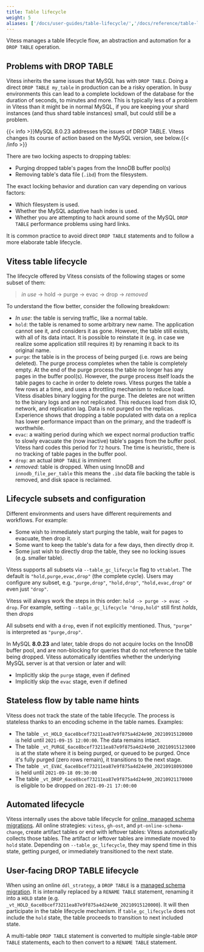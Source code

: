 ```yaml
---
title: Table lifecycle
weight: 5
aliases: ['/docs/user-guides/table-lifecycle/','/docs/reference/table-lifecycle/', 'docs/reference/features/table-lifecycle/']
---
```


Vitess manages a table lifecycle flow, an abstraction and automation for a `DROP TABLE` operation.

## Problems with DROP TABLE

Vitess inherits the same issues that MySQL has with `DROP TABLE`.  Doing a direct
`DROP TABLE my_table` in production can be a risky operation. In busy environments
this can lead to a complete lockdown of the database for the duration of seconds,
to minutes and more. This is typically less of a problem in Vitess than it might
be in normal MySQL, if you are keeping your shard instances (and thus shard
table instances) small, but could still be a problem.

{{< info >}}MySQL 8.0.23 addresses the issues of DROP TABLE. Vitess changes its course of action based on the MySQL version, see below.{{< /info >}}


There are two locking aspects to dropping tables:

- Purging dropped table's pages from the InnoDB buffer pool(s)
- Removing table's data file (`.ibd`) from the filesystem.

The exact locking behavior and duration can vary depending on
various factors:

- Which filesystem is used.
- Whether the MySQL adaptive hash index is used.
- Whether you are attempting to hack around some of the MySQL `DROP TABLE`
  performance problems using hard links.

It is common practice to avoid direct `DROP TABLE` statements and to follow
a more elaborate table lifecycle.

## Vitess table lifecycle

The lifecycle offered by Vitess consists of the following stages or some subset of them:

> _in use_ -> hold -> purge -> evac -> drop -> _removed_

To understand the flow better, consider the following breakdown:

- _In use_: the table is serving traffic, like a normal table.
- `hold`: the table is renamed to some arbitrary new name. The application cannot see it, and considers it as gone. However, the table still exists, with all of its data intact. It is possible to reinstate it (e.g. in case we realize some application still requires it) by renaming it back to its original name.
- `purge`: the table is in the process of being purged (i.e. rows are being deleted). The purge process completes when the table is completely empty. At the end of the purge process the table no longer has any pages in the buffer pool(s). However, the purge process itself loads the table pages to cache in order to delete rows.
  Vitess purges the table a few rows at a time, and uses a throttling mechanism to reduce load.
  Vitess disables binary logging for the purge. The deletes are not written to the binary logs and are not replicated. This reduces load from disk IO, network, and replication lag. Data is not purged on the replicas.
  Experience shows that dropping a table populated with data on a replica has lower performance impact than on the primary, and the tradeoff is worthwhile.
- `evac`: a waiting period during which we expect normal production traffic to slowly evacuate the (now inactive) table's pages from the buffer pool. Vitess hard codes this period for `72` hours. The time is heuristic, there is no tracking of table pages in the buffer pool.
- `drop`: an actual `DROP TABLE` is imminent
- _removed_: table is dropped. When using InnoDB and `innodb_file_per_table` this means the `.ibd` data file backing the table is removed, and disk space is reclaimed.

## Lifecycle subsets and configuration

Different environments and users have different requirements and workflows. For example:

- Some wish to immediately start purging the table, wait for pages to evacuate, then drop it.
- Some want to keep the table's data for a few days, then directly drop it.
- Some just wish to directly drop the table, they see no locking issues (e.g. smaller table).

Vitess supports all subsets via `--table_gc_lifecycle` flag to `vttablet`. The default is `"hold,purge,evac,drop"` (the complete cycle). Users may configure any subset, e.g. `"purge,drop"`, `"hold,drop"`, `"hold,evac,drop"` or even just `"drop"`.

Vitess will always work the steps in this order: `hold -> purge -> evac -> drop`. For example, setting `--table_gc_lifecycle "drop,hold"` still first _holds_, then _drops_

All subsets end with a `drop`, even if not explicitly mentioned. Thus, `"purge"` is interpreted as `"purge,drop"`.

In MySQL **8.0.23** and later, table drops do not acquire locks on the InnoDB buffer pool, and are non-blocking for queries that do not reference the table being dropped. Vitess automatically identifies whether the underlying MySQL server is at that version or later and will:

- Implicitly skip the `purge` stage, even if defined
- Implicitly skip the `evac` stage, even if defined

## Stateless flow by table name hints

Vitess does not track the state of the table lifecycle. The process is stateless thanks to an encoding scheme in the table names. Examples:

- The table `_vt_HOLD_6ace8bcef73211ea87e9f875a4d24e90_20210915120000` is held until `2021-09-15 12:00:00`. The data remains intact.
- The table `_vt_PURGE_6ace8bcef73211ea87e9f875a4d24e90_20210915123000` is at the state where it is being purged, or queued to be purged. Once it's fully purged (zero rows remain), it transitions to the next stage.
- The table `_vt_EVAC_6ace8bcef73211ea87e9f875a4d24e90_20210918093000` is held until `2021-09-18 09:30:00`
- The table `_vt_DROP_6ace8bcef73211ea87e9f875a4d24e90_20210921170000` is eligible to be dropped on `2021-09-21 17:00:00`

## Automated lifecycle

Vitess internally uses the above table lifecycle for [online, managed schema migrations](../../../user-guides/schema-changes/managed-online-schema-changes/). All online strategies: `vitess`, `gh-ost`, and `pt-online-schema-change`, create artifact tables or end with leftover tables: Vitess automatically collects those tables. The artifact or leftover tables are immediate moved to `hold` state. Depending on `--table_gc_lifecycle`, they may spend time in this state, getting purged, or immediately transitioned to the next state.

## User-facing DROP TABLE lifecycle

When using an online `ddl_strategy`, a `DROP TABLE` is a [managed schema migration](../../../user-guides/schema-changes/managed-online-schema-changes/). It is internally replaced by a `RENAME TABLE` statement, renaming it into a `HOLD` state (e.g. `_vt_HOLD_6ace8bcef73211ea87e9f875a4d24e90_20210915120000`). It will then participate in the table lifecycle mechanism. If `table_gc_lifecycle` does not include the `hold` state, the table proceeds to transition to next included state. 

A multi-table `DROP TABLE` statement is converted to multiple single-table `DROP TABLE` statements, each to then convert to a `RENAME TABLE` statement.

